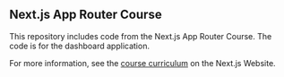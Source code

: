 ## Next.js App Router Course 

This repository includes code from the Next.js App Router Course. The code is for the dashboard application.

For more information, see the [course curriculum](https://nextjs.org/learn) on the Next.js Website.

